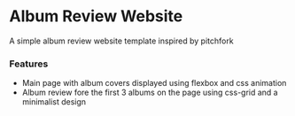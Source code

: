 # Album Review Website
A simple album review website template inspired by pitchfork

### Features
- Main page with album covers displayed using flexbox and css animation
- Album review fore the first 3 albums on the page using css-grid and a minimalist design
